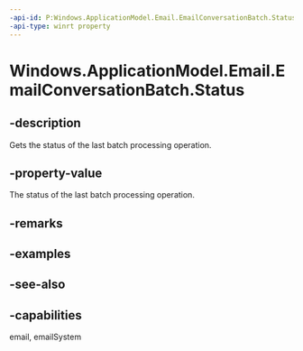 ```yaml
---
-api-id: P:Windows.ApplicationModel.Email.EmailConversationBatch.Status
-api-type: winrt property
---
```


<!-- Property syntax
public Windows.ApplicationModel.Email.EmailBatchStatus Status { get; }
-->

# Windows.ApplicationModel.Email.EmailConversationBatch.Status

## -description
Gets the status of the last batch processing operation.

## -property-value
The status of the last batch processing operation.

## -remarks

## -examples

## -see-also

## -capabilities
email, emailSystem
